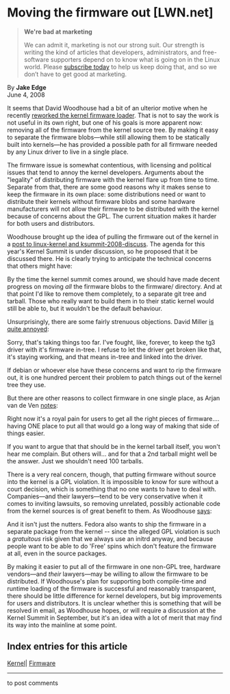 # Moving the firmware out [LWN.net]

> **We're bad at marketing**
> 
> We can admit it, marketing is not our strong suit. Our strength is writing the kind of articles that developers, administrators, and free-software supporters depend on to know what is going on in the Linux world. Please [subscribe today](/Promo/nsn-bad/subscribe) to help us keep doing that, and so we don’t have to get good at marketing. 

By **Jake Edge**  
June 4, 2008 

It seems that David Woodhouse had a bit of an ulterior motive when he recently [reworked the kernel firmware loader](http://lwn.net/Articles/284104/). That is not to say the work is not useful in its own right, but one of his goals is more apparent now: removing all of the firmware from the kernel source tree. By making it easy to separate the firmware blobs—while still allowing them to be statically built into kernels—he has provided a possible path for all firmware needed by any Linux driver to live in a single place. 

The firmware issue is somewhat contentious, with licensing and political issues that tend to annoy the kernel developers. Arguments about the "legality" of distributing firmware with the kernel flare up from time to time. Separate from that, there are some good reasons why it makes sense to keep the firmware in its own place: some distributions need or want to distribute their kernels without firmware blobs and some hardware manufacturers will not allow their firmware to be distributed with the kernel because of concerns about the GPL. The current situation makes it harder for both users and distributors. 

Woodhouse brought up the idea of pulling the firmware out of the kernel in a [post to linux-kernel and ksummit-2008-discuss](/Articles/284967/). The agenda for this year's Kernel Summit is under discussion, so he proposed that it be discussed there. He is clearly trying to anticipate the technical concerns that others might have: 

By the time the kernel summit comes around, we should have made decent progress on moving _all_ the firmware blobs to the firmware/ directory. And at that point I'd like to remove them completely, to a separate git tree and tarball. Those who really want to build them in to their static kernel would still be able to, but it wouldn't be the default behaviour. 

Unsurprisingly, there are some fairly strenuous objections. David Miller [is quite annoyed](/Articles/284985/): 

Sorry, that's taking things too far. I've fought, like, forever, to keep the tg3 driver with it's firmware in-tree. I refuse to let the driver get broken like that, it's staying working, and that means in-tree and linked into the driver. 

If debian or whoever else have these concerns and want to rip the firmware out, it is one hundred percent their problem to patch things out of the kernel tree they use. 

But there are other reasons to collect firmware in one single place, as Arjan van de Ven [notes](/Articles/284988/): 

Right now it's a royal pain for users to get all the right pieces of firmware.... having ONE place to put all that would go a long way of making that side of things easier. 

If you want to argue that that should be in the kernel tarball itself, you won't hear me complain. But others will... and for that a 2nd tarball might well be the answer. Just we shouldn't need 100 tarballs.

There is a very real concern, though, that putting firmware without source into the kernel is a GPL violation. It is impossible to know for sure without a court decision, which is something that no one wants to have to deal with. Companies—and their lawyers—tend to be very conservative when it comes to inviting lawsuits, so removing unrelated, possibly actionable code from the kernel sources is of great benefit to them. As Woodhouse [says](/Articles/284990/): 

And it isn't just the nutters. Fedora also wants to ship the firmware in a separate package from the kernel -- since the alleged GPL violation is such a _gratuitous_ risk given that we always use an initrd anyway, and because people want to be able to do 'Free' spins which don't feature the firmware at all, even in the source packages. 

By making it easier to put all of the firmware in one non-GPL tree, hardware vendors—and _their_ lawyers—may be willing to allow the firmware to be distributed. If Woodhouse's plan for supporting both compile-time and runtime loading of the firmware is successful and reasonably transparent, there should be little difference for kernel developers, but big improvements for users and distributors. It is unclear whether this is something that will be resolved in email, as Woodhouse hopes, or will require a discussion at the Kernel Summit in September, but it's an idea with a lot of merit that may find its way into the mainline at some point. 

  
Index entries for this article  
---  
[Kernel](/Kernel/Index)| [Firmware](/Kernel/Index#Firmware)  
  


* * *

to post comments 
